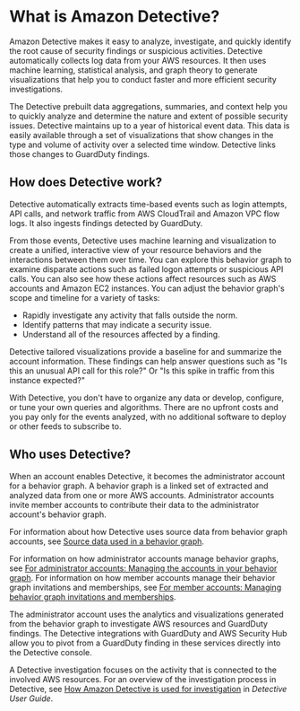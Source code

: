 # What is Amazon Detective?<a name="what-is-detective"></a>

Amazon Detective makes it easy to analyze, investigate, and quickly identify the root cause of security findings or suspicious activities\. Detective automatically collects log data from your AWS resources\. It then uses machine learning, statistical analysis, and graph theory to generate visualizations that help you to conduct faster and more efficient security investigations\.

The Detective prebuilt data aggregations, summaries, and context help you to quickly analyze and determine the nature and extent of possible security issues\. Detective maintains up to a year of historical event data\. This data is easily available through a set of visualizations that show changes in the type and volume of activity over a selected time window\. Detective links those changes to GuardDuty findings\.

## How does Detective work?<a name="detective-how-works"></a>

Detective automatically extracts time\-based events such as login attempts, API calls, and network traffic from AWS CloudTrail and Amazon VPC flow logs\. It also ingests findings detected by GuardDuty\.

From those events, Detective uses machine learning and visualization to create a unified, interactive view of your resource behaviors and the interactions between them over time\. You can explore this behavior graph to examine disparate actions such as failed logon attempts or suspicious API calls\. You can also see how these actions affect resources such as AWS accounts and Amazon EC2 instances\. You can adjust the behavior graph's scope and timeline for a variety of tasks:
+ Rapidly investigate any activity that falls outside the norm\.
+ Identify patterns that may indicate a security issue\.
+ Understand all of the resources affected by a finding\.

Detective tailored visualizations provide a baseline for and summarize the account information\. These findings can help answer questions such as "Is this an unusual API call for this role?" Or "Is this spike in traffic from this instance expected?"

With Detective, you don't have to organize any data or develop, configure, or tune your own queries and algorithms\. There are no upfront costs and you pay only for the events analyzed, with no additional software to deploy or other feeds to subscribe to\.

## Who uses Detective?<a name="detective-who-uses"></a>

When an account enables Detective, it becomes the administrator account for a behavior graph\. A behavior graph is a linked set of extracted and analyzed data from one or more AWS accounts\. Administrator accounts invite member accounts to contribute their data to the administrator account's behavior graph\.

For information about how Detective uses source data from behavior graph accounts, see [Source data used in a behavior graph](detective-source-data-about.md)\.

For information on how administrator accounts manage behavior graphs, see [For administrator accounts: Managing the accounts in your behavior graph](admin-account-graph-management.md)\. For information on how member accounts manage their behavior graph invitations and memberships, see [For member accounts: Managing behavior graph invitations and memberships](member-account-graph-management.md)\.

The administrator account uses the analytics and visualizations generated from the behavior graph to investigate AWS resources and GuardDuty findings\. The Detective integrations with GuardDuty and AWS Security Hub allow you to pivot from a GuardDuty finding in these services directly into the Detective console\.

A Detective investigation focuses on the activity that is connected to the involved AWS resources\. For an overview of the investigation process in Detective, see [How Amazon Detective is used for investigation](https://docs.aws.amazon.com/detective/latest/userguide/detective-investigation-about.html) in *Detective User Guide*\.